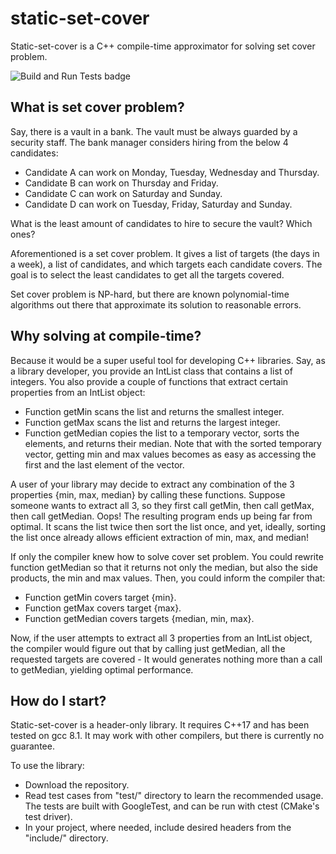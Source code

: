 # static-set-cover

Static-set-cover is a C++ compile-time approximator for solving set cover problem.

![Build and Run Tests badge](https://github.com/github/docs/actions/workflows/BuildAndRunTests.yml/badge.svg)

## What is set cover problem?

Say, there is a vault in a bank. The vault must be always guarded by a security staff. The bank manager considers hiring from the below 4 candidates:

- Candidate A can work on Monday, Tuesday, Wednesday and Thursday.
- Candidate B can work on Thursday and Friday.
- Candidate C can work on Saturday and Sunday.
- Candidate D can work on Tuesday, Friday, Saturday and Sunday.

What is the least amount of candidates to hire to secure the vault? Which ones?

Aforementioned is a set cover problem. It gives a list of targets (the days in a week), a list of candidates, and which targets each candidate covers. The goal is to select the least candidates to get all the targets covered.

Set cover problem is NP-hard, but there are known polynomial-time algorithms out there that approximate its solution to reasonable errors.

## Why solving at compile-time?

Because it would be a super useful tool for developing C++ libraries. Say, as a library developer, you provide an IntList class that contains a list of integers. You also provide a couple of functions that extract certain properties from an IntList object:

- Function getMin scans the list and returns the smallest integer.
- Function getMax scans the list and returns the largest integer.
- Function getMedian copies the list to a temporary vector, sorts the elements, and returns their median. Note that with the sorted temporary vector, getting min and max values becomes as easy as accessing the first and the last element of the vector.

A user of your library may decide to extract any combination of the 3 properties {min, max, median} by calling these functions. Suppose someone wants to extract all 3, so they first call getMin, then call getMax, then call getMedian. Oops! The resulting program ends up being far from optimal. It scans the list twice then sort the list once, and yet, ideally, sorting the list once already allows efficient extraction of min, max, and median!

If only the compiler knew how to solve cover set problem. You could rewrite function getMedian so that it returns not only the median, but also the side products, the min and max values. Then, you could inform the compiler that:

- Function getMin covers target {min}.
- Function getMax covers target {max}.
- Function getMedian covers targets {median, min, max}.

Now, if the user attempts to extract all 3 properties from an IntList object, the compiler would figure out that by calling just getMedian, all the requested targets are covered - It would generates nothing more than a call to getMedian, yielding optimal performance.

## How do I start?

Static-set-cover is a header-only library. It requires C++17 and has been tested on gcc 8.1. It may work with other compilers, but there is currently no guarantee.

To use the library:

- Download the repository.
- Read test cases from "test/" directory to learn the recommended usage. The tests are built with GoogleTest, and can be run with ctest (CMake's test driver).
- In your project, where needed, include desired headers from the "include/" directory.
